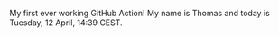 My first ever working GitHub Action!
My name is Thomas and today is Tuesday, 12 April, 14:39 CEST. 
